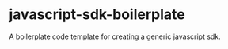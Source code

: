 javascript-sdk-boilerplate
===========================

A boilerplate code template for creating a generic javascript sdk.
